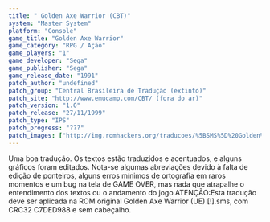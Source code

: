 ```yaml
---
title: " Golden Axe Warrior (CBT)"
system: "Master System"
platform: "Console"
game_title: "Golden Axe Warrior"
game_category: "RPG / Ação"
game_players: "1"
game_developer: "Sega"
game_publisher: "Sega"
game_release_date: "1991"
patch_author: "undefined"
patch_group: "Central Brasileira de Tradução (extinto)"
patch_site: "http://www.emucamp.com/CBT/ (fora do ar)"
patch_version: "1.0"
patch_release: "27/11/1999"
patch_type: "IPS"
patch_progress: "???"
patch_images: ["http://img.romhackers.org/traducoes/%5BSMS%5D%20Golden%20Axe%20Warrior%20-%20CBT%20-%201.png","http://img.romhackers.org/traducoes/%5BSMS%5D%20Golden%20Axe%20Warrior%20-%20CBT%20-%202.png","http://img.romhackers.org/traducoes/%5BSMS%5D%20Golden%20Axe%20Warrior%20-%20CBT%20-%203.png"]
---
```

Uma boa tradução. Os textos estão traduzidos e acentuados, e alguns gráficos foram editados. Nota-se algumas abreviações devido à falta de edição de ponteiros, alguns erros mínimos de ortografia em raros momentos e um bug na tela de GAME OVER, mas nada que atrapalhe o entendimento dos textos ou o andamento do jogo.ATENÇÃO:Esta tradução deve ser aplicada na ROM original Golden Axe Warrior (UE) [!].sms, com CRC32 C7DED988 e sem cabeçalho.